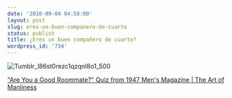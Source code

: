 ```yaml
---
date: '2010-09-04 04:58:00'
layout: post
slug: eres-un-buen-companero-de-cuarto
status: publish
title: ¿Eres un buen compañero de cuarto?
wordpress_id: '734'
---
```



    


![Tumblr_l86st0rezc1qzqnl8o1_500](http://jjdenis.files.wordpress.com/2010/09/tumblr_l86st0rezc1qzqnl8o1_500-scaled500.jpg?w=120)








["Are You a Good Roommate?" Quiz from 1947 Men's Magazine | The Art of Manliness](http://artofmanliness.com/2010/09/01/are-you-a-good-roommate-quiz-from-1947-mens-magazine/?utm_source=feedburner&utm_medium=feed&utm_campaign=Feed%3A+TheArtOfManliness+%28The+Art+of+Manliness%29)


  
